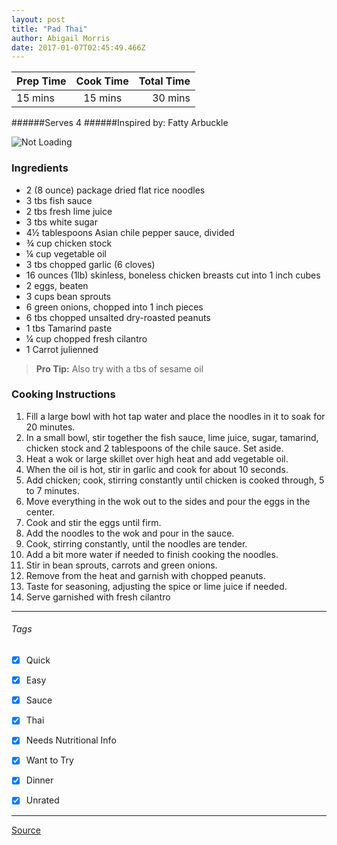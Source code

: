 ```yaml
---
layout: post
title: "Pad Thai"
author: Abigail Morris
date: 2017-01-07T02:45:49.466Z
---
```


| Prep Time  | Cook Time    | Total Time  |
| ---------- |:------------:| -----------:|
| 15 mins    | 15 mins      | 30 mins     |


######Serves 4
######Inspired by: Fatty Arbuckle

![Not Loading](http://i.imgur.com/YtPdH2Z.png)

### Ingredients

* 2 (8 ounce) package dried flat rice noodles
* 3 tbs fish sauce
* 2 tbs fresh lime juice
* 3 tbs white sugar
* 4½ tablespoons Asian chile pepper sauce, divided
* ¾ cup chicken stock
* ¼ cup vegetable oil
* 3 tbs chopped garlic (6 cloves)
* 16 ounces (1lb) skinless, boneless chicken breasts cut into 1 inch cubes
* 2 eggs, beaten
* 3 cups bean sprouts
* 6 green onions, chopped into 1 inch pieces
* 6 tbs chopped unsalted dry-roasted peanuts
* 1 tbs Tamarind paste
* ¼ cup chopped fresh cilantro
* 1 Carrot julienned

> **Pro Tip:** Also try with a tbs of sesame oil

### Cooking Instructions

1. Fill a large bowl with hot tap water and place the noodles in it to soak for 20 minutes.
2. In a small bowl, stir together the fish sauce, lime juice, sugar, tamarind, chicken stock and 2 tablespoons of the chile sauce. Set aside.
3. Heat a wok or large skillet over high heat and add vegetable oil.
4. When the oil is hot, stir in garlic and cook for about 10 seconds. 
5. Add chicken; cook, stirring constantly until chicken is cooked through, 5 to 7 minutes.
6. Move everything in the wok out to the sides and pour the eggs in the center.
7. Cook and stir the eggs until firm.
8. Add the noodles to the wok and pour in the sauce.
9. Cook, stirring constantly, until the noodles are tender.
10. Add a bit more water if needed to finish cooking the noodles.
11. Stir in bean sprouts, carrots and green onions.
12. Remove from the heat and garnish with chopped peanuts.
13. Taste for seasoning, adjusting the spice or lime juice if needed.
14. Serve garnished with fresh cilantro


---

###### Tags
- [x] Quick
- [x] Easy
- [x] Sauce
- [x] Thai
- [x] Needs Nutritional Info
- [x] Want to Try
- [x] Dinner
- [x] Unrated


---

[Source](http://allrecipes.com/recipe/109334/a-pad-thai-worth-making/)

